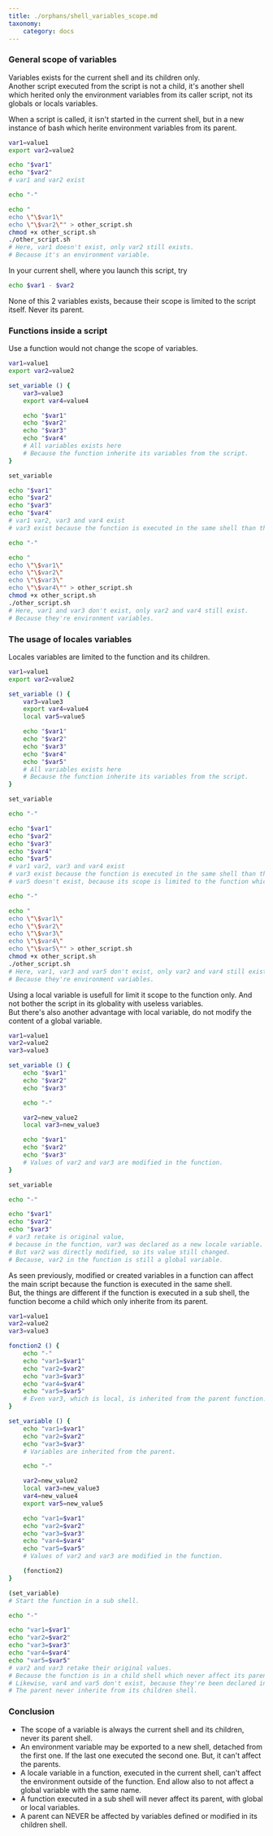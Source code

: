 ```yaml
---
title: ./orphans/shell_variables_scope.md
taxonomy:
    category: docs
---
```

### General scope of variables

Variables exists for the current shell and its children only.  
Another script executed from the script is not a child, it's another shell which herited only the environment variables from its caller script, not its globals or locals variables.

When a script is called, it isn't started in the current shell, but in a new instance of bash which herite environment variables from its parent.
```bash
var1=value1
export var2=value2

echo "$var1"
echo "$var2"
# var1 and var2 exist

echo "-"

echo "
echo \"\$var1\"
echo \"\$var2\"" > other_script.sh
chmod +x other_script.sh
./other_script.sh
# Here, var1 doesn't exist, only var2 still exists.
# Because it's an environment variable.
```
In your current shell, where you launch this script, try
```bash
echo $var1 - $var2
```
None of this 2 variables exists, because their scope is limited to the script itself. Never its parent.


### Functions inside a script

Use a function would not change the scope of variables.
```bash
var1=value1
export var2=value2

set_variable () {
	var3=value3
	export var4=value4

	echo "$var1"
	echo "$var2"
	echo "$var3"
	echo "$var4"
	# All variables exists here
	# Because the function inherite its variables from the script.
}

set_variable

echo "$var1"
echo "$var2"
echo "$var3"
echo "$var4"
# var1 var2, var3 and var4 exist
# var3 exist because the function is executed in the same shell than the script itself.

echo "-"

echo "
echo \"\$var1\"
echo \"\$var2\"
echo \"\$var3\"
echo \"\$var4\"" > other_script.sh
chmod +x other_script.sh
./other_script.sh
# Here, var1 and var3 don't exist, only var2 and var4 still exist.
# Because they're environment variables.
```

### The usage of locales variables

Locales variables are limited to the function and its children.
```bash
var1=value1
export var2=value2

set_variable () {
	var3=value3
	export var4=value4
	local var5=value5

	echo "$var1"
	echo "$var2"
	echo "$var3"
	echo "$var4"
	echo "$var5"
	# All variables exists here
	# Because the function inherite its variables from the script.
}

set_variable

echo "-"

echo "$var1"
echo "$var2"
echo "$var3"
echo "$var4"
echo "$var5"
# var1 var2, var3 and var4 exist
# var3 exist because the function is executed in the same shell than the script itself.
# var5 doesn't exist, because its scope is limited to the function which declare it.

echo "-"

echo "
echo \"\$var1\"
echo \"\$var2\"
echo \"\$var3\"
echo \"\$var4\"
echo \"\$var5\"" > other_script.sh
chmod +x other_script.sh
./other_script.sh
# Here, var1, var3 and var5 don't exist, only var2 and var4 still exist.
# Because they're environment variables.
```

Using a local variable is usefull for limit it scope to the function only. And not bother the script in its globality with useless variables.  
But there's also another advantage with local variable, do not modify the content of a global variable.
```bash
var1=value1
var2=value2
var3=value3

set_variable () {
	echo "$var1"
	echo "$var2"
	echo "$var3"

	echo "-"

	var2=new_value2
	local var3=new_value3

	echo "$var1"
	echo "$var2"
	echo "$var3"
	# Values of var2 and var3 are modified in the function.
}

set_variable

echo "-"

echo "$var1"
echo "$var2"
echo "$var3"
# var3 retake is original value,
# because in the function, var3 was declared as a new locale variable.
# But var2 was directly modified, so its value still changed.
# Because, var2 in the function is still a global variable.
```

As seen previously, modified or created variables in a function can affect the main script because the function is executed in the same shell.  
But, the things are different if the function is executed in a sub shell, the function become a child which only inherite from its parent.
```bash
var1=value1
var2=value2
var3=value3

fonction2 () {
	echo "-"
	echo "var1=$var1"
	echo "var2=$var2"
	echo "var3=$var3"
	echo "var4=$var4"
	echo "var5=$var5"
	# Even var3, which is local, is inherited from the parent function.
}

set_variable () {
	echo "var1=$var1"
	echo "var2=$var2"
	echo "var3=$var3"
	# Variables are inherited from the parent.

	echo "-"

	var2=new_value2
	local var3=new_value3
	var4=new_value4
	export var5=new_value5

	echo "var1=$var1"
	echo "var2=$var2"
	echo "var3=$var3"
	echo "var4=$var4"
	echo "var5=$var5"
	# Values of var2 and var3 are modified in the function.

	(fonction2)
}

(set_variable)
# Start the function in a sub shell.

echo "-"

echo "var1=$var1"
echo "var2=$var2"
echo "var3=$var3"
echo "var4=$var4"
echo "var5=$var5"
# var2 and var3 retake their original values.
# Because the function is in a child shell which never affect its parent.
# Likewise, var4 and var5 don't exist, because they're been declared in child shell.
# The parent never inherite from its children shell.
```

### Conclusion

- The scope of a variable is always the current shell and its children, never its parent shell.
- An environment variable may be exported to a new shell, detached from the first one. If the last one executed the second one. But, it can't affect the parents.
- A locale variable in a function, executed in the current shell, can't affect the environment outside of the function. End allow also to not affect a global variable with the same name.
- A function executed in a sub shell will never affect its parent, with global or local variables.
- A parent can NEVER be affected by variables defined or modified in its children shell.
